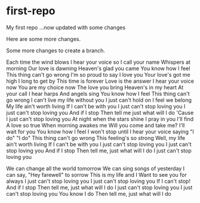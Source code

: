 # first-repo
 My first repo
 ...now updated with some changes

 Here are some more changes.

 Some more changes to create a branch.

 Each time the wind blows
 I hear your voice so
 I call your name
 Whispers at morning
 Our love is dawning
 Heaven's glad you came
 You know how I feel
 This thing can't go wrong
 I'm so proud to say I love you
 Your love's got me high
 I long to get by
 This time is forever
 Love is the answer
 I hear your voice now
 You are my choice now
 The love you bring
 Heaven's in my heart
 At your call
 I hear harps
 And angels sing
 You know how I feel
 This thing can't go wrong
 I can't live my life without you
 I just can't hold on
 I feel we belong
 My life ain't worth living
 If I can't be with you
 I just can't stop loving you
 I just can't stop loving you
 And if I stop
 Then tell me just what will I do
 'Cause I just can't stop loving you
 At night when the stars shine
 I pray in you I'll find
 A love so true
 When morning awakes me
 Will you come and take me?
 I'll wait for you
 You know how I feel
 I won't stop until
 I hear your voice saying
 "I do"
 "I do"
 This thing can't go wrong
 This feeling's so strong
 Well, my life ain't worth living
 If I can't be with you
 I just can't stop loving you
 I just can't stop loving you
 And if I stop
 Then tell me, just what will I do
 I just can't stop loving you

 We can change all the world tomorrow
We can sing songs of yesterday
I can say, "Hey farewell" to sorrow
This is my life and I
Want to see you for always
I just can't stop loving you
I just can't stop loving you
If I can't stop!
And if I stop
Then tell me, just what will I do
I just can't stop loving you
I just can't stop loving you
You know I do
Then tell me, just what will I do
